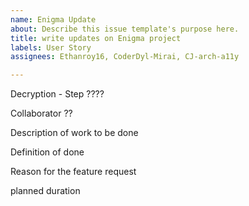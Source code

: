 ```yaml
---
name: Enigma Update
about: Describe this issue template's purpose here.
title: write updates on Enigma project
labels: User Story
assignees: Ethanroy16, CoderDyl-Mirai, CJ-arch-a11y

---
```


Decryption - Step ????

Collaborator ??

Description of work to be done

Definition of done

Reason for the feature request

planned duration
